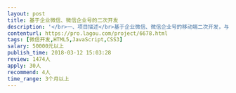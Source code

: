 ```yaml
---                
layout: post       
title: 基于企业微信、微信企业号的二次开发           
description: '</br>一、项目描述</br>基于企业微信、微信企业号的移动端二次开发，与企业内部系统的对接集成开发，微信支付、微信公众号开发</br>二、人员要求</br>1、有丰富的项目经验，至少3年以上独立项目经验；、</br>2、精通前端的设计开发</br>3、精通Java或PHP、HTML5等开发</br>4、能长期进行项目的售后维护，需长期合作</br>'     
contenturl: https://pro.lagou.com/project/6678.html      
tags: [微信开发,HTML5,JavaScript,CSS3]            
salary: 50000元以上          
publish_time: 2018-03-12 15:03:28         
review: 1474人                   
apply: 30人                   
recommend: 4人                   
time_range: 3个月以上              
---                 
```

